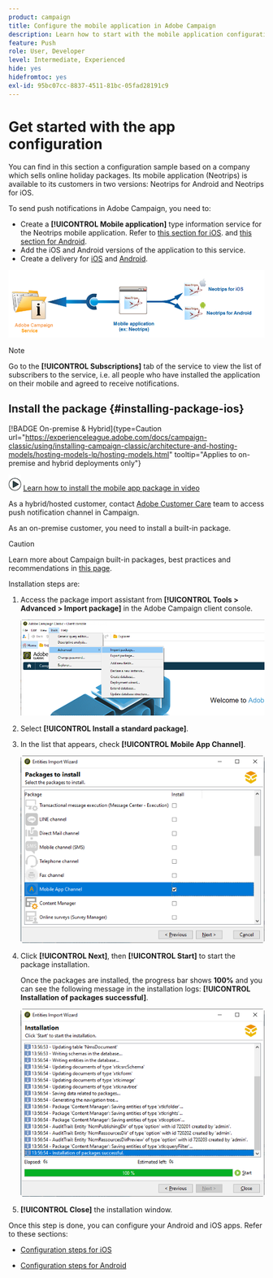 ```yaml
---
product: campaign
title: Configure the mobile application in Adobe Campaign 
description: Learn how to start with the mobile application configuration
feature: Push
role: User, Developer
level: Intermediate, Experienced
hide: yes
hidefromtoc: yes
exl-id: 95bc07cc-8837-4511-81bc-05fad28191c9
---
```

# Get started with the app configuration



You can find in this section a configuration sample based on a company which sells online holiday packages. Its mobile application (Neotrips) is available to its customers in two versions: Neotrips for Android and Neotrips for iOS.

To send push notifications in Adobe Campaign, you need to:

* Create a **[!UICONTROL Mobile application]** type information service for the Neotrips mobile application. Refer to [this section for iOS](configuring-the-mobile-application.md#configuring-ios-service). and [this section for Android](configuring-the-mobile-application-android.md#configuring-android-service).
* Add the iOS and Android versions of the application to this service.
* Create a delivery for [iOS](create-notifications-ios.md) and [Android](create-notifications-android.md).

![](assets/nmac_service_diagram.png)

>[!NOTE]
>
>Go to the **[!UICONTROL Subscriptions]** tab of the service to view the list of subscribers to the service, i.e. all people who have installed the application on their mobile and agreed to receive notifications.

## Install the package {#installing-package-ios}

[!BADGE On-premise & Hybrid]{type=Caution url="https://experienceleague.adobe.com/docs/campaign-classic/using/installing-campaign-classic/architecture-and-hosting-models/hosting-models-lp/hosting-models.html" tooltip="Applies to on-premise and hybrid deployments only"}

![](assets/do-not-localize/how-to-video.png) [Learn how to install the mobile app package in video](https://experienceleague.adobe.com/docs/campaign-classic-learn/tutorials/sending-messages/push-channel/installing-the-mobile-app-channel.html#sending-messages)

As a hybrid/hosted customer, contact [Adobe Customer Care](https://helpx.adobe.com/enterprise/admin-guide.html/enterprise/using/support-for-experience-cloud.ug.html) team to access push notification channel in Campaign. 

As an on-premise customer, you need to install a built-in package.

>[!CAUTION]
>
>Learn more about Campaign built-in packages, best practices and recommendations in [this page](../../installation/using/installing-campaign-standard-packages.md).

Installation steps are:

1. Access the package import assistant from **[!UICONTROL Tools > Advanced > Import package]** in the Adobe Campaign client console.

   ![](assets/package_ios.png)

1. Select **[!UICONTROL Install a standard package]**.

1. In the list that appears, check **[!UICONTROL Mobile App Channel]**.

   ![](assets/package_ios_2.png)

1. Click **[!UICONTROL Next]**, then **[!UICONTROL Start]** to start the package installation.

   Once the packages are installed, the progress bar shows **100%** and you can see the following message in the installation logs: **[!UICONTROL Installation of packages successful]**.

   ![](assets/package_ios_3.png)

1. **[!UICONTROL Close]** the installation window.

Once this step is done, you can configure your Android and iOS apps.
Refer to these sections:

* [Configuration steps for iOS](configuring-the-mobile-application.md)

* [Configuration steps for Android](configuring-the-mobile-application-android.md)
